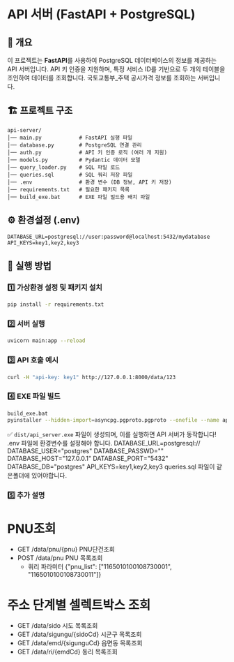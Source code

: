# API 서버 (FastAPI + PostgreSQL)

## 📌 개요
이 프로젝트는 **FastAPI**를 사용하여 PostgreSQL 데이터베이스의 정보를 제공하는 API 서버입니다.
API 키 인증을 지원하며, 특정 서비스 ID를 기반으로 두 개의 테이블을 조인하여 데이터를 조회합니다.
국토교통부_주택 공시가격 정보를 조회하는 서버입니다.

## 🏗️ 프로젝트 구조
```
api-server/
│── main.py            # FastAPI 실행 파일
│── database.py        # PostgreSQL 연결 관리
│── auth.py            # API 키 인증 로직 (여러 개 지원)
│── models.py          # Pydantic 데이터 모델
│── query_loader.py    # SQL 파일 로드
│── queries.sql        # SQL 쿼리 저장 파일
│── .env               # 환경 변수 (DB 정보, API 키 저장)
│── requirements.txt   # 필요한 패키지 목록
│── build_exe.bat      # EXE 파일 빌드용 배치 파일
```

## ⚙️ 환경설정 (.env)
```
DATABASE_URL=postgresql://user:password@localhost:5432/mydatabase
API_KEYS=key1,key2,key3
```

## 🚀 실행 방법

### 1️⃣ 가상환경 설정 및 패키지 설치
```sh
pip install -r requirements.txt
```

### 2️⃣ 서버 실행
```sh
uvicorn main:app --reload
```

### 3️⃣ API 호출 예시
```sh
curl -H "api-key: key1" http://127.0.0.1:8000/data/123
```

### 4️⃣ EXE 파일 빌드
```sh
build_exe.bat
pyinstaller --hidden-import=asyncpg.pgproto.pgproto --onefile --name api_server main.py
```

✅ `dist/api_server.exe` 파일이 생성되며, 이를 실행하면 API 서버가 동작합니다!
    .env 파일에 환경변수를 설정해야 합니다.
        DATABASE_URL=postgresql://
        DATABASE_USER="postgres"
        DATABASE_PASSWD=""
        DATABASE_HOST="127.0.0.1"
        DATABASE_PORT="5432"
        DATABASE_DB="postgres"
        API_KEYS=key1,key2,key3
    queries.sql 파일이 같은폴더에 있어야합니다.

### 5️⃣ 추가 설명

# PNU조회
- GET /data/pnu/{pnu} PNU단건조회
- POST /data/pnu PNU 목록조회
    - 쿼리 파라미터
    {"pnu_list": ["1165010100108730001", "1165010100108730011"]}

# 주소 단계별 셀렉트박스 조회
- GET /data/sido 시도 목록조회
- GET /data/sigungu/{sidoCd} 시군구 목록조회
- GET /data/emd/{sigunguCd} 읍면동 목록조회
- GET /data/ri/{emdCd}   동리 목록조회



